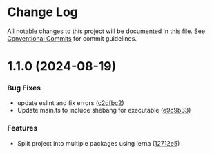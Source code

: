 # Change Log

All notable changes to this project will be documented in this file.
See [Conventional Commits](https://conventionalcommits.org) for commit guidelines.

# 1.1.0 (2024-08-19)


### Bug Fixes

* update eslint and fix errors ([c2dfbc2](https://github.com/PeculiarVentures/attestation/commit/c2dfbc2e4b9369e034d51acc71ab6999bf532f4a))
* Update main.ts to include shebang for executable ([e9c9b33](https://github.com/PeculiarVentures/attestation/commit/e9c9b3336337231f4847f674f5d133d4be7560c5))


### Features

* Split project into multiple packages using lerna ([12712e5](https://github.com/PeculiarVentures/attestation/commit/12712e5613adaa084268819ea320518be67182d7))
